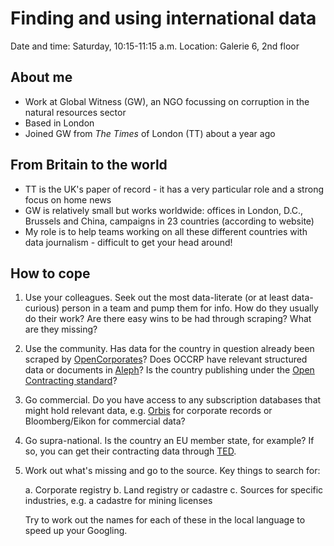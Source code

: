 # Finding and using international data

Date and time: Saturday, 10:15-11:15 a.m.
Location: Galerie 6, 2nd floor

## About me

- Work at Global Witness (GW), an NGO focussing on corruption in the natural resources sector 
- Based in London
- Joined GW from *The Times* of London (TT) about a year ago

## From Britain to the world

- TT is the UK's paper of record - it has a very particular role and a strong focus on home news
- GW is relatively small but works worldwide: offices in London, D.C., Brussels and China, campaigns in 23 countries (according to website)
- My role is to help teams working on all these different countries with data journalism - difficult to get your head around!

## How to cope

1. Use your colleagues. Seek out the most data-literate (or at least data-curious) person in a team and pump them for info. How do they usually do their work? Are there easy wins to be had through scraping? What are they missing?

2. Use the community. Has data for the country in question already been scraped by [OpenCorporates](https://opencorporates.com/)?
Does OCCRP have relevant structured data or documents in [Aleph](https://aleph.occrp.org/)? Is the country publishing under the [Open Contracting standard](https://www.open-contracting.org/worldwide/)?

3. Go commercial. Do you have access to any subscription databases that might hold relevant data, e.g. [Orbis](https://orbis.bvdinfo.com/) for corporate records or Bloomberg/Eikon for commercial data?

3. Go supra-national. Is the country an EU member state, for example? If so, you can get their contracting data through [TED](https://ted.europa.eu/).

3. Work out what's missing and go to the source. Key things to search for:

    a. Corporate registry
    b. Land registry or cadastre
    c. Sources for specific industries, e.g. a cadastre for mining licenses

   Try to work out the names for each of these in the local language to speed up your Googling.
